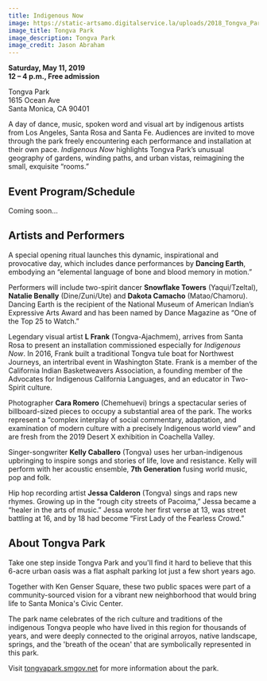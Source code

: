 ```yaml
---
title: Indigenous Now
image: https://static-artsamo.digitalservice.la/uploads/2018_Tongva_Park_Jason_Abraham-(4-of-52).jpg
image_title: Tongva Park
image_description: Tongva Park
image_credit: Jason Abraham
---
```


**Saturday, May 11, 2019**  
**12 – 4 p.m., Free admission**  

Tongva Park   
1615 Ocean Ave  
Santa Monica, CA 90401

A day of dance, music, spoken word and visual art by indigenous artists from Los Angeles, Santa Rosa and Santa Fe. Audiences are invited to move through the park freely encountering each performance and installation at their own pace. _Indigenous Now_ highlights Tongva Park’s unusual geography of gardens, winding paths, and urban vistas, reimagining the small, exquisite “rooms.”

## Event Program/Schedule
 
Coming soon…
 
## Artists and Performers
 
A special opening ritual launches this dynamic, inspirational and provocative day, which includes dance performances by **Dancing Earth**, embodying an “elemental language of bone and blood memory in motion.” 

Performers will include two-spirit dancer **Snowflake Towers** (Yaqui/Tzeltal), **Natalie Benally** (Dine/Zuni/Ute) and **Dakota Camacho** (Matao/Chamoru). Dancing Earth is the recipient of the National Museum of American Indian’s Expressive Arts Award and has been named by Dance Magazine as “One of the Top 25 to Watch.”

Legendary visual artist **L Frank** (Tongva-Ajachmem), arrives from Santa Rosa to present an installation commissioned especially for _Indigenous Now_. In 2016, Frank built a traditional Tongva tule boat for Northwest Journeys, an intertribal event in Washington State. Frank is a member of the California Indian Basketweavers Association, a founding member of the Advocates for Indigenous California Languages, and an educator in Two-Spirit culture.

Photographer **Cara Romero** (Chemehuevi) brings a spectacular series of billboard-sized pieces to occupy a substantial area of the park. The works represent a “complex interplay of social commentary, adaptation, and examination of modern culture with a precisely Indigenous world view” and are fresh from the 2019 Desert X exhibition in Coachella Valley.

Singer-songwriter **Kelly Caballero** (Tongva) uses her urban-indigenous upbringing to inspire songs and stories of life, love and resistance. Kelly will perform with her acoustic ensemble, **7th Generation** fusing world music, pop and folk.

Hip hop recording artist **Jessa Calderon** (Tongva) sings and raps new rhymes. Growing up in the “rough city streets of Pacoima,” Jessa became a “healer in the arts of music.” Jessa wrote her first verse at 13, was street battling at 16, and by 18 had become “First Lady of the Fearless Crowd.”  <paragraph on right>
 
## About Tongva Park

Take one step inside Tongva Park and you'll find it hard to believe that this 6-acre urban oasis was a flat asphalt parking lot just a few short years ago.

Together with Ken Genser Square, these two public spaces were part of a community-sourced vision for a vibrant new neighborhood that would bring life to Santa Monica's Civic Center.

The park name celebrates of the rich culture and traditions of the indigenous Tongva people who have lived in this region for thousands of years, and were deeply connected to the original arroyos, native landscape, springs, and the 'breath of the ocean' that are symbolically represented in this park.

Visit [tongvapark.smgov.net](http://tongvapark.smgov.net/overview) for more information about the park.

